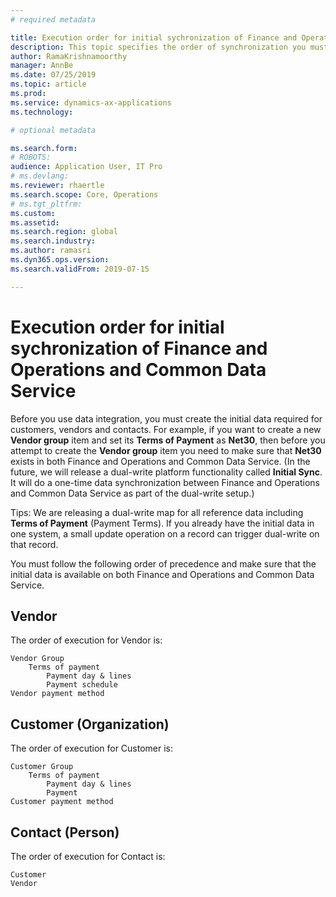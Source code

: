 ```yaml
---
# required metadata

title: Execution order for initial sychronization of Finance and Operations and Common Data Service
description: This topic specifies the order of synchronization you must follow to create the initial data.
author: RamaKrishnamoorthy 
manager: AnnBe
ms.date: 07/25/2019
ms.topic: article
ms.prod: 
ms.service: dynamics-ax-applications
ms.technology: 

# optional metadata

ms.search.form: 
# ROBOTS: 
audience: Application User, IT Pro
# ms.devlang: 
ms.reviewer: rhaertle
ms.search.scope: Core, Operations
# ms.tgt_pltfrm: 
ms.custom: 
ms.assetid: 
ms.search.region: global
ms.search.industry: 
ms.author: ramasri
ms.dyn365.ops.version: 
ms.search.validFrom: 2019-07-15

---
```


# Execution order for initial sychronization of Finance and Operations and Common Data Service

Before you use data integration, you must create the initial data required for customers, vendors and contacts. For example, if you want to create a new **Vendor group** item and set its **Terms of Payment** as **Net30**, then before you attempt to create the **Vendor group** item you need to make sure that **Net30** exists in both Finance and Operations and Common Data Service. (In the future, we will release a  dual-write platform functionality called **Initial Sync**. It will do a one-time data synchronization between Finance and Operations and Common Data Service as part of the dual-write setup.)

Tips: We are releasing a dual-write map for all reference data including **Terms of Payment** (Payment Terms). If you already have the initial data in one system, a small update operation on a record can trigger dual-write on that record. 

You must follow the following order of precedence and make sure that the initial data is available on both Finance and Operations and Common Data Service.   

## Vendor

The order of execution for Vendor is:

```
Vendor Group
    Terms of payment
        Payment day & lines
        Payment schedule
Vendor payment method
```

## Customer (Organization)

The order of execution for Customer is:

```
Customer Group
    Terms of payment
        Payment day & lines
        Payment 
Customer payment method
```

## Contact (Person)

The order of execution for Contact is:

```
Customer
Vendor               
```
